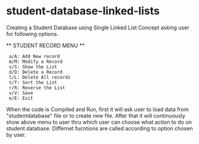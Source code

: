 # student-database-linked-lists

Creating a Student Database using Single Linked List Concept asking user for following options.

** STUDENT RECORD MENU **
```
 a/A: Add New record
 m/M: Modify a Record
 s/S: Show the List
 d/D: Delete a Record
 l/L: Delete All records
 t/T: Sort the List
 r/R: Reverse the List
 v/V: Save
 e/E: Exit
```
When the code is Compiled and Run, first it will ask user to load data from "studentdatabase" file or to create new file. After that it will continuously show above menu to user thru which user can choose what action to do on student database. Differnet fucntions are called according to option chosen by user.
